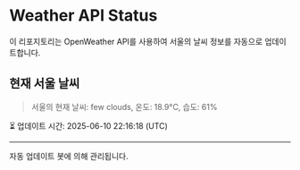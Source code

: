 
# Weather API Status

이 리포지토리는 OpenWeather API를 사용하여 서울의 날씨 정보를 자동으로 업데이트합니다.

## 현재 서울 날씨
> 서울의 현재 날씨: few clouds, 온도: 18.9°C, 습도: 61%

⏳ 업데이트 시간: 2025-06-10 22:16:18 (UTC)

---
자동 업데이트 봇에 의해 관리됩니다.
